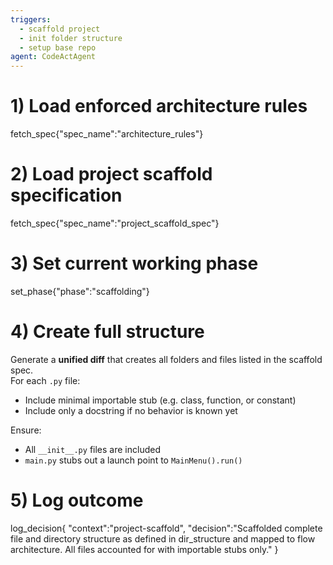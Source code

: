 ```yaml
---
triggers:
  - scaffold project
  - init folder structure
  - setup base repo
agent: CodeActAgent
---
```


# 1) Load enforced architecture rules
fetch_spec{"spec_name":"architecture_rules"}

# 2) Load project scaffold specification
fetch_spec{"spec_name":"project_scaffold_spec"}

# 3) Set current working phase
set_phase{"phase":"scaffolding"}

# 4) Create full structure
Generate a **unified diff** that creates all folders and files listed in the scaffold spec.  
For each `.py` file:
- Include minimal importable stub (e.g. class, function, or constant)
- Include only a docstring if no behavior is known yet

Ensure:
- All `__init__.py` files are included
- `main.py` stubs out a launch point to `MainMenu().run()`

# 5) Log outcome
log_decision{
  "context":"project-scaffold",
  "decision":"Scaffolded complete file and directory structure as defined in dir_structure and mapped to flow architecture. All files accounted for with importable stubs only."
}
